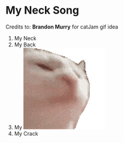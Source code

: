 # My Neck Song

Credits to: **Brandon Murry** for catJam gif idea

1. My Neck
2. My Back
3. My ![Cat Jam](./assets/catjam.gif)
4. My Crack


